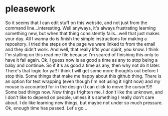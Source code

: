 pleasework
==========

So it seems that I can edit stuff on this website, and not just from the command line...interesting. Well anyways,
it's always frustrating learning something new, but when that thing consistently fails...well that just makes your 
day. All I wanna do is finish the simple instructions for making a repository. I tried the steps on the page we were
linked to from the email and they didn't work. And well, that really lifts your spirit, you know. I think I'm 
stalling on this read me file because I'm scared of finishing this only to have it fail again. Ok. I guess now is as 
good a time as any to stop being a baby and continue. So if it's as good a time as any, then why not do it later. 
There's that logic for ya!! I think I will get some more thoughts out before I stop this. Some things that make me 
happy about this github thing. There is an option for text wrapping (even though I'm not using it right now) and my
mouse is accounted for in the design (I can click to move the cursor!!)!! Some bad things now. New things frighten me. 
I don't like the unknown, and I don't like to depend on people, unless it's something I really don't care about. I do 
like learning new things, but maybe not under so much pressure. Ok, enough time has passed. Let's go...
